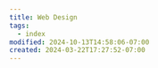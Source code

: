 ```yaml
---
title: Web Design
tags:
  - index
modified: 2024-10-13T14:58:06-07:00
created: 2024-03-22T17:27:52-07:00
---
```


